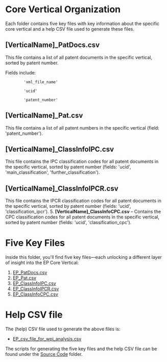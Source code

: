 # Core Vertical Organization
Each folder contains five key files with key information about the specific core vertical and a help CSV file used to generate these files.

## [VerticalName]_PatDocs.csv
This file contains a list of all patent documents in the specific vertical, sorted by patent number.

Fields include:

            'xml_file_name'
            
            'ucid'
            
            'patent_number'

## [VerticalName]_Pat.csv
This file contains a list of all patent numbers in the specific vertical (field: 'patent_number').

## [VerticalName]_ClassInfoIPC.csv
This file contains the IPC classification codes for all patent documents in the specific vertical, sorted by patent number (fields: 'ucid', 'main_classification', 'further_classification').

## [VerticalName]_ClassInfoIPCR.csv
This file contains the IPCR classification codes for all patent documents in the specific vertical, sorted by patent number (fields: 'ucid', 'classification_ipcr').
5. **\[VerticalName\]_ClassInfoCPC.csv** – Contains the CPC classification codes for all patent documents in the specific vertical, sorted by patent number (fields: 'ucid', 'classification_cpc').


# Five Key Files
Inside this folder, you'll find five key files—each unlocking a different layer of insight into the EP Core Vertical:
1. [EP_PatDocs.csv](https://drive.google.com/file/d/1ScyKRt0D0k7etiAzPLiq1jOMOXoLoRms/view?usp=sharing)
2. [EP_Pat.csv](https://drive.google.com/file/d/1POjDLhP_vE0K2mj1WR1bhrhWVYy5uW6b/view?usp=sharing)
3. [EP_ClassInfoIPC.csv](https://drive.google.com/file/d/1Vw5xOMN5Jx1nhZu2tW0JXmrJR1vE-6TM/view?usp=sharing)
4. [EP_ClassInfoIPCR.csv](https://drive.google.com/file/d/1N4lEBCkp_aX-iISjMx0fEL1DnaQbQIVD/view?usp=sharing)
5. [EP_ClassInfoCPC.csv](https://drive.google.com/file/d/1fOkuOX9s8zOQyv10Rw-rlFycRV57Vm2z/view?usp=sharing)

# Help CSV file
The (help) CSV file used to generate the above files is:
- [EP_csv_file_for_wpi_analysis.csv](https://drive.google.com/file/d/1Chacl6rF8Yk0_dScPnt4JT3IkEeDXqCv/view?usp=sharing)

The scripts for generating the five key files and the help CSV file can be found under the [Source Code](https://github.com/cs1msa/WPIplus/tree/main/Collection%20Verticals%20(subsets)/Source%20Code) folder.
